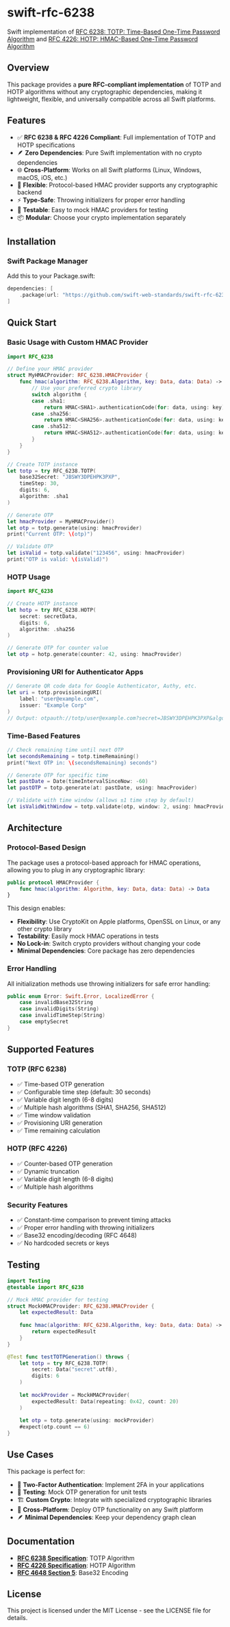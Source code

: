 # swift-rfc-6238

Swift implementation of [RFC 6238: TOTP: Time-Based One-Time Password Algorithm](https://www.rfc-editor.org/rfc/rfc6238.html) and [RFC 4226: HOTP: HMAC-Based One-Time Password Algorithm](https://www.rfc-editor.org/rfc/rfc4226.html)

## Overview

This package provides a **pure RFC-compliant implementation** of TOTP and HOTP algorithms without any cryptographic dependencies, making it lightweight, flexible, and universally compatible across all Swift platforms.

## Features

- ✅ **RFC 6238 & RFC 4226 Compliant**: Full implementation of TOTP and HOTP specifications
- 🪶 **Zero Dependencies**: Pure Swift implementation with no crypto dependencies
- 🌐 **Cross-Platform**: Works on all Swift platforms (Linux, Windows, macOS, iOS, etc.)
- 🔧 **Flexible**: Protocol-based HMAC provider supports any cryptographic backend
- ⚡ **Type-Safe**: Throwing initializers for proper error handling
- 🧪 **Testable**: Easy to mock HMAC providers for testing
- 📦 **Modular**: Choose your crypto implementation separately

## Installation

### Swift Package Manager

Add this to your Package.swift:

```swift
dependencies: [
    .package(url: "https://github.com/swift-web-standards/swift-rfc-6238.git", from: "0.0.1")
]
```

## Quick Start

### Basic Usage with Custom HMAC Provider

```swift
import RFC_6238

// Define your HMAC provider
struct MyHMACProvider: RFC_6238.HMACProvider {
    func hmac(algorithm: RFC_6238.Algorithm, key: Data, data: Data) -> Data {
        // Use your preferred crypto library
        switch algorithm {
        case .sha1:
            return HMAC<SHA1>.authenticationCode(for: data, using: key)
        case .sha256:
            return HMAC<SHA256>.authenticationCode(for: data, using: key)
        case .sha512:
            return HMAC<SHA512>.authenticationCode(for: data, using: key)
        }
    }
}

// Create TOTP instance
let totp = try RFC_6238.TOTP(
    base32Secret: "JBSWY3DPEHPK3PXP",
    timeStep: 30,
    digits: 6,
    algorithm: .sha1
)

// Generate OTP
let hmacProvider = MyHMACProvider()
let otp = totp.generate(using: hmacProvider)
print("Current OTP: \(otp)")

// Validate OTP
let isValid = totp.validate("123456", using: hmacProvider)
print("OTP is valid: \(isValid)")
```

### HOTP Usage

```swift
import RFC_6238

// Create HOTP instance
let hotp = try RFC_6238.HOTP(
    secret: secretData,
    digits: 6,
    algorithm: .sha256
)

// Generate OTP for counter value
let otp = hotp.generate(counter: 42, using: hmacProvider)
```

### Provisioning URI for Authenticator Apps

```swift
// Generate QR code data for Google Authenticator, Authy, etc.
let uri = totp.provisioningURI(
    label: "user@example.com",
    issuer: "Example Corp"
)
// Output: otpauth://totp/user@example.com?secret=JBSWY3DPEHPK3PXP&algorithm=SHA1&digits=6&period=30&issuer=Example%20Corp
```

### Time-Based Features

```swift
// Check remaining time until next OTP
let secondsRemaining = totp.timeRemaining()
print("Next OTP in: \(secondsRemaining) seconds")

// Generate OTP for specific time
let pastDate = Date(timeIntervalSinceNow: -60)
let pastOTP = totp.generate(at: pastDate, using: hmacProvider)

// Validate with time window (allows ±1 time step by default)
let isValidWithWindow = totp.validate(otp, window: 2, using: hmacProvider)
```

## Architecture

### Protocol-Based Design

The package uses a protocol-based approach for HMAC operations, allowing you to plug in any cryptographic library:

```swift
public protocol HMACProvider {
    func hmac(algorithm: Algorithm, key: Data, data: Data) -> Data
}
```

This design enables:
- **Flexibility**: Use CryptoKit on Apple platforms, OpenSSL on Linux, or any other crypto library
- **Testability**: Easily mock HMAC operations in tests
- **No Lock-in**: Switch crypto providers without changing your code
- **Minimal Dependencies**: Core package has zero dependencies

### Error Handling

All initialization methods use throwing initializers for safe error handling:

```swift
public enum Error: Swift.Error, LocalizedError {
    case invalidBase32String
    case invalidDigits(String)
    case invalidTimeStep(String) 
    case emptySecret
}
```

## Supported Features

### TOTP (RFC 6238)
- ✅ Time-based OTP generation
- ✅ Configurable time step (default: 30 seconds)
- ✅ Variable digit length (6-8 digits)
- ✅ Multiple hash algorithms (SHA1, SHA256, SHA512)
- ✅ Time window validation
- ✅ Provisioning URI generation
- ✅ Time remaining calculation

### HOTP (RFC 4226)
- ✅ Counter-based OTP generation
- ✅ Dynamic truncation
- ✅ Variable digit length (6-8 digits)
- ✅ Multiple hash algorithms

### Security Features
- ✅ Constant-time comparison to prevent timing attacks
- ✅ Proper error handling with throwing initializers
- ✅ Base32 encoding/decoding (RFC 4648)
- ✅ No hardcoded secrets or keys

## Testing

```swift
import Testing
@testable import RFC_6238

// Mock HMAC provider for testing
struct MockHMACProvider: RFC_6238.HMACProvider {
    let expectedResult: Data
    
    func hmac(algorithm: RFC_6238.Algorithm, key: Data, data: Data) -> Data {
        return expectedResult
    }
}

@Test func testTOTPGeneration() throws {
    let totp = try RFC_6238.TOTP(
        secret: Data("secret".utf8),
        digits: 6
    )
    
    let mockProvider = MockHMACProvider(
        expectedResult: Data(repeating: 0x42, count: 20)
    )
    
    let otp = totp.generate(using: mockProvider)
    #expect(otp.count == 6)
}
```

## Use Cases

This package is perfect for:

- 🔐 **Two-Factor Authentication**: Implement 2FA in your applications
- 🧪 **Testing**: Mock OTP generation for unit tests
- 🏗️ **Custom Crypto**: Integrate with specialized cryptographic libraries
- 📱 **Cross-Platform**: Deploy OTP functionality on any Swift platform
- 🪶 **Minimal Dependencies**: Keep your dependency graph clean

## Documentation

- **[RFC 6238 Specification](https://www.rfc-editor.org/rfc/rfc6238.html)**: TOTP Algorithm
- **[RFC 4226 Specification](https://www.rfc-editor.org/rfc/rfc4226.html)**: HOTP Algorithm
- **[RFC 4648 Section 5](https://www.rfc-editor.org/rfc/rfc4648.html#section-5)**: Base32 Encoding

## License

This project is licensed under the MIT License - see the LICENSE file for details.